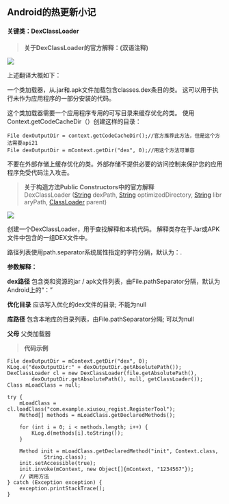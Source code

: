 ## Android的热更新小记

#### **关键类：DexClassLoader** 

> **关于DexClassLoader的官方解释：(双语注释)**  

![](http://ww2.sinaimg.cn/large/82c8e86egw1fbgqttq8t2j20r60dpgnj.jpg)

上述翻译大概如下：

一个类加载器，从.jar和.apk文件加载包含classes.dex条目的类。 这可以用于执行未作为应用程序的一部分安装的代码。

这个类加载器需要一个应用程序专用的可写目录来缓存优化的类。 使用Context.getCodeCacheDir（）创建这样的目录：

```
File dexOutputDir = context.getCodeCacheDir();//官方推荐此方法，但是这个方法需要api21
File dexOutputDir = mContext.getDir("dex", 0);//用这个方法可兼容
```

不要在外部存储上缓存优化的类。外部存储不提供必要的访问控制来保护您的应用程序免受代码注入攻击。



> **关于构造方法Public Constructors中的官方解释**DexClassLoader ([String](../../../reference/java/lang/String.html) dexPath, [String](../../../reference/java/lang/String.html) optimizedDirectory, [String](../../../reference/java/lang/String.html) libraryPath, [ClassLoader](../../../reference/java/lang/ClassLoader.html) parent)

![](http://ww4.sinaimg.cn/large/82c8e86egw1fbgqualfmuj20r10emabq.jpg)

创建一个DexClassLoader，用于查找解释和本机代码。 解释类存在于Jar或APK文件中包含的一组DEX文件中。

路径列表使用path.separator系统属性指定的字符分隔，默认为：.

**参数解释：**

**dex路径**    包含类和资源的jar / apk文件列表，由File.pathSeparator分隔，默认为Android上的“：”

**优化目录**    应该写入优化的dex文件的目录; 不能为null

**库路径**    包含本地库的目录列表，由File.pathSeparator分隔; 可以为null

**父母**    父类加载器



> **代码示例**

```
File dexOutputDir = mContext.getDir("dex", 0);
KLog.e("dexOutputDir:" + dexOutputDir.getAbsolutePath());
DexClassLoader cl = new DexClassLoader(file.getAbsolutePath(),
        dexOutputDir.getAbsolutePath(), null, getClassLoader());
Class mLoadClass = null;

try {
    mLoadClass = cl.loadClass("com.example.xiusou_regist.RegisterTool");
    Method[] methods = mLoadClass.getDeclaredMethods();

    for (int i = 0; i < methods.length; i++) {
        KLog.d(methods[i].toString());
    }

    Method init = mLoadClass.getDeclaredMethod("init", Context.class,
            String.class);
    init.setAccessible(true);
    init.invoke(mContext, new Object[]{mContext, "1234567"});
    // 调用方法
} catch (Exception exception) {
    exception.printStackTrace();
}
```

